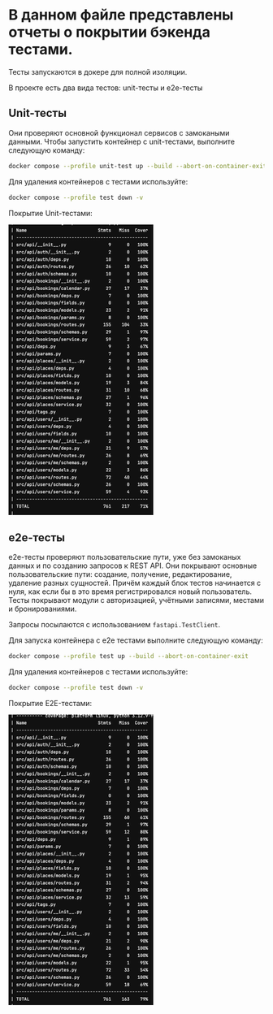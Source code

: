 # В данном файле представлены отчеты о покрытии бэкенда тестами.

Тесты запускаются в докере для полной изоляции.

В проекте есть два вида тестов: unit-тесты и e2e-тесты

## Unit-тесты

Они проверяют основной функционал сервисов с замокаными данными. Чтобы запустить контейнер с unit-тестами, выполните
следующую команду:

```bash
docker compose --profile unit-test up --build --abort-on-container-exit
```

Для удаления контейнеров с тестами используйте:

```bash
docker compose --profile test down -v
```

Покрытие Unit-тестами:

<img src="unit-tests.png">

## e2e-тесты

e2e-тесты проверяют пользовательские пути, уже без замоканых данных и по созданию запросов к REST API. Они покрывают
основные пользовательские пути: создание, получение, редактирование, удаление разных сущностей. Причём
каждый блок тестов начинается с нуля, как если бы в это время регистрировался новый пользователь. Тесты покрывают модули
с авторизацией, учётными записями, местами и бронированиями.

Запросы посылаются с использованием `fastapi.TestClient`.

Для запуска контейнера с e2e тестами выполните следующую команду:

```bash
docker compose --profile test up --build --abort-on-container-exit
```

Для удаления контейнеров с тестами используйте:

```bash
docker compose --profile test down -v
```

Покрытие E2E-тестами:

<img src="e2e-tests.png">